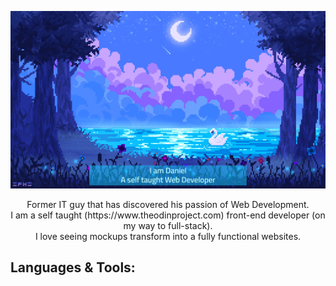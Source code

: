 ![alt text](githubprofile.jpg)

<p align='center'>
Former IT guy that has discovered his passion of Web Development.<br>
I am a self taught (https://www.theodinproject.com) front-end developer (on my way to full-stack).<br>
I love seeing mockups transform into a fully functional websites.<br>
  </p>

## Languages & Tools:

